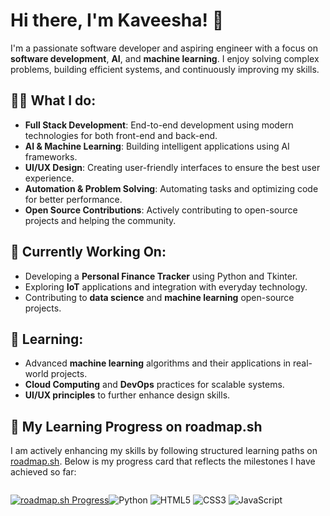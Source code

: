 # Hi there, I'm Kaveesha! 👋

I'm a passionate software developer and aspiring engineer with a focus on **software development**, **AI**, and **machine learning**. I enjoy solving complex problems, building efficient systems, and continuously improving my skills.

## 👨‍💻 What I do:
- **Full Stack Development**: End-to-end development using modern technologies for both front-end and back-end.
- **AI & Machine Learning**: Building intelligent applications using AI frameworks.
- **UI/UX Design**: Creating user-friendly interfaces to ensure the best user experience.
- **Automation & Problem Solving**: Automating tasks and optimizing code for better performance.
- **Open Source Contributions**: Actively contributing to open-source projects and helping the community.

## 💼 Currently Working On:
- Developing a **Personal Finance Tracker** using Python and Tkinter.
- Exploring **IoT** applications and integration with everyday technology.
- Contributing to **data science** and **machine learning** open-source projects.

## 🌱 Learning:
- Advanced **machine learning** algorithms and their applications in real-world projects.
- **Cloud Computing** and **DevOps** practices for scalable systems.
- **UI/UX principles** to further enhance design skills.


## 🚀 My Learning Progress on roadmap.sh

I am actively enhancing my skills by following structured learning paths on [roadmap.sh](https://roadmap.sh). Below is my progress card that reflects the milestones I have achieved so far:

<div style="display: flex;">
  
  [![roadmap.sh Progress](https://roadmap.sh/card/tall/6777fbf870129741a808d692?variant=dark)](https://roadmap.sh)

  <div align="center">
  
  ![Python](https://img.shields.io/badge/Python-%2314354C.svg?style=flat&logo=python&logoColor=white)
  ![HTML5](https://img.shields.io/badge/HTML5-%23E34F26.svg?style=flat&logo=html5&logoColor=white)
  ![CSS3](https://img.shields.io/badge/CSS3-%231572B6.svg?style=flat&logo=css3&logoColor=white)
  ![JavaScript](https://img.shields.io/badge/JavaScript-%23F7DF1E.svg?style=flat&logo=javascript&logoColor=black)

  </div>
</div>
